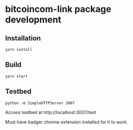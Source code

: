 # bitcoincom-link package development

## Installation

```
yarn install
```

## Build

```
yarn start
```

## Testbed

```
python -m SimpleHTTPServer 3007
```

Access testbed at http://localhost:3007/test

Must have badger chrome extension installed for it to work.